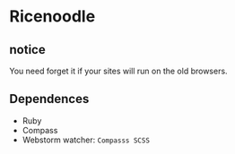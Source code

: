 # Ricenoodle

## notice
You need forget it if your sites will run on the old browsers.

## Dependences
* Ruby
* Compass
* Webstorm watcher: `Compasss SCSS`
